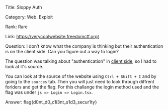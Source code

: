 Title: Sloppy Auth

Category: Web. Exploit

Rank: Rare

Link: https://verycoolwebsite.freedomctf.org/

Question: I don’t know what the company is thinking but their authentication is on the client side. Can you figure out a way to login?

The question was talking about "authentication" in [client side](https://www.cloudflare.com/learning/serverless/glossary/client-side-vs-server-side/), so I had to look at it's source. 

You can look at the source of the website using `Ctrl + Shift + I` and by going to the `sources` tab. Then you will just need to look through diffrent forlders and get the flag. For this challange the login method used and the flag was under `js => Login => Login.tsx`.

Answer: flag{d0nt_d0_c1i3nt_s1d3_secur1ty}